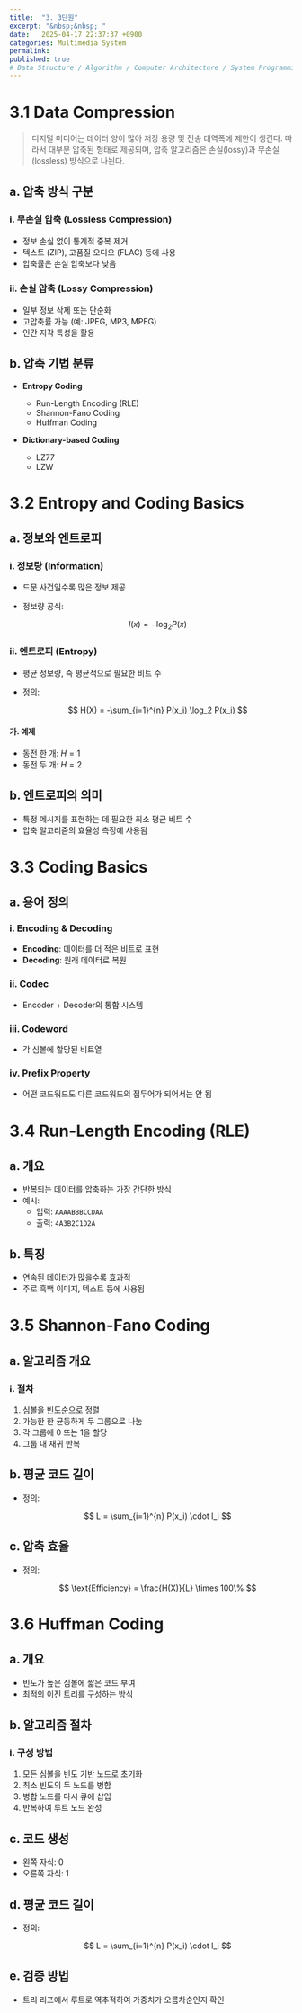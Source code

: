 ```yaml
---
title:  "3. 3단원"
excerpt: "&nbsp;&nbsp; "
date:   2025-04-17 22:37:37 +0900
categories: Multimedia System
permalink: 
published: true
# Data Structure / Algorithm / Computer Architecture / System Programming / Computer Network / Database / Design Pattern / Web Programming / JavaScript / Java
---
```

# 3.1 Data Compression

> 디지털 미디어는 데이터 양이 많아 저장 용량 및 전송 대역폭에 제한이 생긴다. 따라서 대부분 압축된 형태로 제공되며, 압축 알고리즘은 손실(lossy)과 무손실(lossless) 방식으로 나뉜다.

## a. 압축 방식 구분

### i. 무손실 압축 (Lossless Compression)

- 정보 손실 없이 통계적 중복 제거
- 텍스트 (ZIP), 고품질 오디오 (FLAC) 등에 사용
- 압축률은 손실 압축보다 낮음

### ii. 손실 압축 (Lossy Compression)

- 일부 정보 삭제 또는 단순화
- 고압축률 가능 (예: JPEG, MP3, MPEG)
- 인간 지각 특성을 활용

## b. 압축 기법 분류

- **Entropy Coding**
  - Run-Length Encoding (RLE)
  - Shannon-Fano Coding
  - Huffman Coding

- **Dictionary-based Coding**
  - LZ77
  - LZW

# 3.2 Entropy and Coding Basics

## a. 정보와 엔트로피

### i. 정보량 (Information)

- 드문 사건일수록 많은 정보 제공
- 정보량 공식:

  $$
  I(x) = -\log_2 P(x)
  $$

### ii. 엔트로피 (Entropy)

- 평균 정보량, 즉 평균적으로 필요한 비트 수
- 정의:

  $$
  H(X) = -\sum_{i=1}^{n} P(x_i) \log_2 P(x_i)
  $$

#### 가. 예제

- 동전 한 개: $H = 1$
- 동전 두 개: $H = 2$

## b. 엔트로피의 의미

- 특정 메시지를 표현하는 데 필요한 최소 평균 비트 수
- 압축 알고리즘의 효율성 측정에 사용됨

# 3.3 Coding Basics

## a. 용어 정의

### i. Encoding & Decoding

- **Encoding**: 데이터를 더 적은 비트로 표현
- **Decoding**: 원래 데이터로 복원

### ii. Codec

- Encoder + Decoder의 통합 시스템

### iii. Codeword

- 각 심볼에 할당된 비트열

### iv. Prefix Property

- 어떤 코드워드도 다른 코드워드의 접두어가 되어서는 안 됨

# 3.4 Run-Length Encoding (RLE)

## a. 개요

- 반복되는 데이터를 압축하는 가장 간단한 방식
- 예시:
  - 입력: `AAAABBBCCDAA`
  - 출력: `4A3B2C1D2A`

## b. 특징

- 연속된 데이터가 많을수록 효과적
- 주로 흑백 이미지, 텍스트 등에 사용됨

# 3.5 Shannon-Fano Coding

## a. 알고리즘 개요

### i. 절차

1. 심볼을 빈도순으로 정렬
2. 가능한 한 균등하게 두 그룹으로 나눔
3. 각 그룹에 0 또는 1을 할당
4. 그룹 내 재귀 반복

## b. 평균 코드 길이

- 정의:

  $$
  L = \sum_{i=1}^{n} P(x_i) \cdot l_i
  $$

## c. 압축 효율

- 정의:

  $$
  \text{Efficiency} = \frac{H(X)}{L} \times 100\%
  $$

# 3.6 Huffman Coding

## a. 개요

- 빈도가 높은 심볼에 짧은 코드 부여
- 최적의 이진 트리를 구성하는 방식

## b. 알고리즘 절차

### i. 구성 방법

1. 모든 심볼을 빈도 기반 노드로 초기화
2. 최소 빈도의 두 노드를 병합
3. 병합 노드를 다시 큐에 삽입
4. 반복하여 루트 노드 완성

## c. 코드 생성

- 왼쪽 자식: 0
- 오른쪽 자식: 1

## d. 평균 코드 길이

- 정의:

  $$
  L = \sum_{i=1}^{n} P(x_i) \cdot l_i
  $$

## e. 검증 방법

- 트리 리프에서 루트로 역추적하여 가중치가 오름차순인지 확인